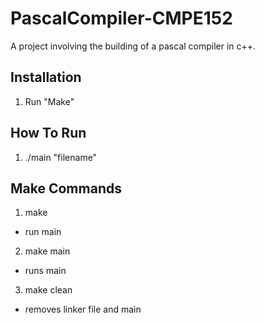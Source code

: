 # PascalCompiler-CMPE152
A project involving the building of a pascal compiler in c++.
## Installation
1. Run "Make"

## How To Run
1. ./main "filename"

## Make Commands
1. make
  - run main
2. make main
  - runs main
3. make clean
  - removes linker file and main
